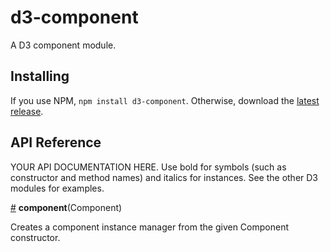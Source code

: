 # d3-component

A D3 component module.

## Installing

If you use NPM, `npm install d3-component`. Otherwise, download the [latest release](https://github.com/curran/d3-component/releases/latest).

## API Reference

YOUR API DOCUMENTATION HERE. Use bold for symbols (such as constructor and method names) and italics for instances. See the other D3 modules for examples.

<a href="#component" name="component">#</a> <b>component</b>(Component)

Creates a component instance manager from the given Component constructor.
